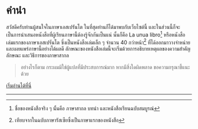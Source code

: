 <link rel="stylesheet" href="https://warut92.github.io/stilo.css">

# คำนำ

สวัสดีครับท่านผู้สนใจในภาษาเอสเปรันโต ในที่สุดท่านก็ได้มาพบกับเว็บไซต์นี้ และในส่วนนี้ก็จะเป็นการนำเสนอหนังสือที่ผู้เรียนภาษานี้ต้องรู้จักกันเป็นแน่ นั้นก็คือ La unua libro[^1] หรือหนังสือเล่มแรกของภาษาเอสเปรันโต ซึ่งเป็นหนังสือเล่มเล็ก ๆ จำนวน 40 กว่าหน้า[^2]  ที่ได้ออกมาวางจำหน่ายและเผยแพร่ภาษานี้อย่างได้ผลดี ลักษณะของหนังสือเล่มนี้จะเริ่มด้วยการอธิบายเหตุผลของความสำคัญ ลักษณะ และวิธีการของภาษาสากล

> อย่างไรก็ตาม กระผมมิใช่ผู้แปลที่มีประสบการณ์มาก หากมีสิ่งใดผิดพลาด ขอความกรุณาชี้แนะด้วย

[เริ่มอ่านได้ที่นี่](https://warut92.github.io/unualibro/)

---
[^1]: ชื่อของหนังสือจริง ๆ นั้นคือ ภาษาสากล บทนำ และหนังสือเรียนฉบับสมบูรณ์

[^2]: เทียบจากในฉบับภาษารัสเซียซึ่งเป็นภาษาแรกของหนังสือ
